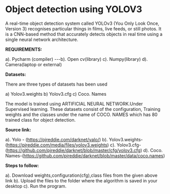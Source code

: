 # Object detection using YOLOV3

A real-time object detection system called YOLOv3 (You Only Look Once, Version 3) recognises particular things in films, live feeds, or still photos. It is a CNN-based method that accurately detects objects in real time using a single neural network architecture.  

**REQUIREMENTS:**

a). Pycharm (compiler)
---b). Open cv(library)
c). Numpy(library)
d). Camera(laptop or external)

**Datasets:**

There are three types of datasets has been used

a) Yolov3.weights
b) Yolov3.cfg
c) Coco. Names

The model is trained using ARTIFICIAL NEURAL NETWORK.Under Supervised learning. These datasets consist of the configuration, Training weights and the classes under the name of COCO. NAMES which has 80 trained class for object detection.

**Source link:**

a). Yolo - (https://pjreddie.com/darknet/yalo/)
b). Yolov3.weights-(https://pjreddie.com/media/files/yolov3.weights)
c). Yolov3.cfg-(https://github.com/pjreddie/darknet/blob/master/cfg/yolov3.cfg)
d). Coco. Names-(https://github.com/pjreddie/darknet/blob/master/data/coco.names)

**Steps to follow:**

a). Download weights,configuration(cfg),class files from the given above link
b). Upload the files to the folder where the algorithm is saved in your desktop 
c). Run the program.
